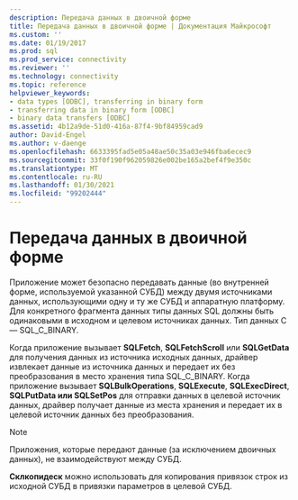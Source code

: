 ```yaml
---
description: Передача данных в двоичной форме
title: Передача данных в двоичной форме | Документация Майкрософт
ms.custom: ''
ms.date: 01/19/2017
ms.prod: sql
ms.prod_service: connectivity
ms.reviewer: ''
ms.technology: connectivity
ms.topic: reference
helpviewer_keywords:
- data types [ODBC], transferring in binary form
- transferring data in binary form [ODBC]
- binary data transfers [ODBC]
ms.assetid: 4b12a9de-51d0-416a-87f4-9bf84959cad9
author: David-Engel
ms.author: v-daenge
ms.openlocfilehash: 6633395fad5e05a48ae50c35a03e946fba6ecec9
ms.sourcegitcommit: 33f0f190f962059826e002be165a2bef4f9e350c
ms.translationtype: MT
ms.contentlocale: ru-RU
ms.lasthandoff: 01/30/2021
ms.locfileid: "99202444"
---
```

# <a name="transferring-data-in-its-binary-form"></a>Передача данных в двоичной форме
Приложение может безопасно передавать данные (во внутренней форме, используемой указанной СУБД) между двумя источниками данных, использующими одну и ту же СУБД и аппаратную платформу. Для конкретного фрагмента данных типы данных SQL должны быть одинаковыми в исходном и целевом источниках данных. Тип данных C — SQL_C_BINARY.  
  
 Когда приложение вызывает **SQLFetch**, **SQLFetchScroll** или **SQLGetData** для получения данных из источника исходных данных, драйвер извлекает данные из источника данных и передает их без преобразования в место хранения типа SQL_C_BINARY. Когда приложение вызывает **SQLBulkOperations**, **SQLExecute**, **SQLExecDirect**, **SQLPutData или SQLSetPos** для отправки данных в целевой источник данных, драйвер получает данные из места хранения и передает их в целевой источник данных без преобразования.  
  
> [!NOTE]  
>  Приложения, которые передают данные (за исключением двоичных данных), не взаимодействуют между СУБД.  
  
 **Склкопидеск** можно использовать для копирования привязок строк из исходной СУБД в привязки параметров в целевой СУБД.
